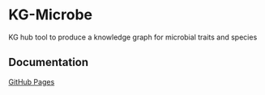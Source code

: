 KG-Microbe
=========================================================================================
KG hub tool to produce a knowledge graph for microbial traits and species

Documentation
----------------------------------------------

[GitHub Pages](https://knowledge-graph-hub.github.io/kg-microbe/index.html)


